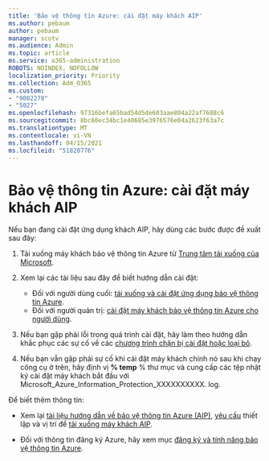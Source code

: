 ```yaml
---
title: 'Bảo vệ thông tin Azure: cài đặt máy khách AIP'
ms.author: pebaum
author: pebaum
manager: scotv
ms.audience: Admin
ms.topic: article
ms.service: o365-administration
ROBOTS: NOINDEX, NOFOLLOW
localization_priority: Priority
ms.collection: Adm_O365
ms.custom:
- "9002278"
- "5027"
ms.openlocfilehash: 97316befa65bad54d5de603aae804a22af7688c6
ms.sourcegitcommit: 8bc60ec34bc1e40685e3976576e04a2623f63a7c
ms.translationtype: MT
ms.contentlocale: vi-VN
ms.lasthandoff: 04/15/2021
ms.locfileid: "51820776"
---
```

# <a name="azure-information-protection-aip-client-installation"></a>Bảo vệ thông tin Azure: cài đặt máy khách AIP

Nếu bạn đang cài đặt ứng dụng khách AIP, hãy dùng các bước được đề xuất sau đây:

1. Tải xuống máy khách bảo vệ thông tin Azure từ [Trung tâm tải xuống của Microsoft](https://www.microsoft.com/download/details.aspx?id=53018).

2. Xem lại các tài liệu sau đây để biết hướng dẫn cài đặt:

    - Đối với người dùng cuối: [tải xuống và cài đặt ứng dụng bảo vệ thông tin Azure](https://docs.microsoft.com/azure/information-protection/rms-client/install-client-app).
    - Đối với người quản trị: [cài đặt máy khách bảo vệ thông tin Azure cho người dùng](https://docs.microsoft.com/azure/information-protection/rms-client/client-admin-guide-install).

3. Nếu bạn gặp phải lỗi trong quá trình cài đặt, hãy làm theo hướng dẫn khắc phục các sự cố về các [chương trình chặn bị cài đặt hoặc loại bỏ](https://support.microsoft.com/help/17588/windows-fix-problems-that-block-programs-being-installed-or-removed).

4. Nếu bạn vẫn gặp phải sự cố khi cài đặt máy khách chính nó sau khi chạy công cụ ở trên, hãy định vị **% temp** % thư mục và cung cấp các tệp nhật ký cài đặt máy khách bắt đầu với Microsoft_Azure_Information_Protection_XXXXXXXXXX. log.

Để biết thêm thông tin:

- Xem lại [tài liệu hướng dẫn về bảo vệ thông tin Azure (AIP)](https://docs.microsoft.com/azure/information-protection/what-is-information-protection), [yêu cầu](https://docs.microsoft.com/azure/information-protection/get-started/requirements) thiết lập và vị trí để [tải xuống máy khách AIP](https://www.microsoft.com/download/details.aspx?id=53018).

- Đối với thông tin đăng ký Azure, hãy xem mục [đăng ký và tính năng bảo vệ thông tin Azure](https://azure.microsoft.com/pricing/details/information-protection).
